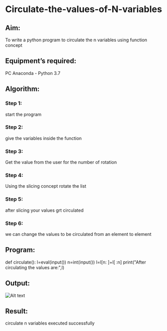 # Circulate-the-values-of-N-variables
## Aim:
To write a python program to circulate the n variables using function concept
## Equipment’s required:
PC
Anaconda - Python 3.7
## Algorithm: 
### Step 1:
start the program

### Step 2:
give the variables inside the function

### Step 3: 
Get the value from the user for the number of rotation

### Step 4: 
Using the slicing concept rotate the list

### Step 5: 
after slicing your values grt circulated
### Step 6: 
we can change the values to be circulated from an element to element 
## Program:
def circulate(): 
   l=eval(input())
   n=int(input())
   l=l[n: ]+l[ :n]
   print("After circulating the values are:",l)
## Output:
![Alt text](image.png)
## Result:
circulate n variables executed successfully
